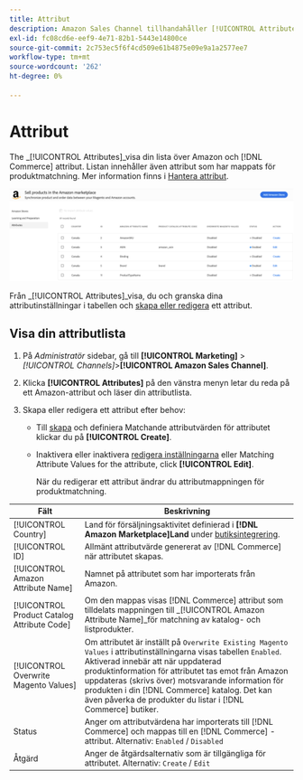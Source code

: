 ```yaml
---
title: Attribut
description: Amazon Sales Channel tillhandahåller [!UICONTROL Attributes] för att övervaka listan över Amazon- och Commerce-attribut och hur de mappas för produktmatchning.
exl-id: fc08cd6e-eef9-4e71-82b1-5443e14800ce
source-git-commit: 2c753ec5f6f4cd509e61b4875e09e9a1a2577ee7
workflow-type: tm+mt
source-wordcount: '262'
ht-degree: 0%

---
```


# Attribut

The _[!UICONTROL Attributes]_visa din lista över Amazon och [!DNL Commerce] attribut. Listan innehåller även attribut som har mappats för produktmatchning. Mer information finns i [Hantera attribut](./managing-attributes.md).

![Attributvy](assets/amazon-attributes-view.png)

Från _[!UICONTROL Attributes]_visa, du och granska dina attributinställningar i tabellen och [skapa eller redigera](./creating-attributes.md) ett attribut.

## Visa din attributlista

1. På _Administratör_ sidebar, gå till **[!UICONTROL Marketing]** > _[!UICONTROL Channels]_>**[!UICONTROL Amazon Sales Channel]**.

1. Klicka **[!UICONTROL Attributes]** på den vänstra menyn letar du reda på ett Amazon-attribut och läser din attributlista.

1. Skapa eller redigera ett attribut efter behov:

   - Till [skapa](./creating-attributes.md#create-an-attribute) och definiera Matchande attributvärden för attributet klickar du på **[!UICONTROL Create]**.

   - Inaktivera eller inaktivera [redigera inställningarna](./creating-attributes.md#edit-an-attribute) eller Matching Attribute Values for the attribute, click **[!UICONTROL Edit]**.

      När du redigerar ett attribut ändrar du attributmappningen för produktmatchning.

| Fält | Beskrivning |
|--- |--- |
| [!UICONTROL Country] | Land för försäljningsaktivitet definierad i  **[!DNL Amazon Marketplace]Land** under [butiksintegrering](./store-integration.md). |
| [!UICONTROL ID] | Allmänt attributvärde genererat av [!DNL Commerce] när attributet skapas. |
| [!UICONTROL Amazon Attribute Name] | Namnet på attributet som har importerats från Amazon. |
| [!UICONTROL Product Catalog Attribute Code] | Om den mappas visas [!DNL Commerce] attribut som tilldelats mappningen till _[!UICONTROL Amazon Attribute Name]_för matchning av katalog- och listprodukter. |
| [!UICONTROL Overwrite Magento Values] | Om attributet är inställt på `Overwrite Existing Magento Values` i attributinställningarna visas tabellen `Enabled`. Aktiverad innebär att när uppdaterad produktinformation för attributet tas emot från Amazon uppdateras (skrivs över) motsvarande information för produkten i din [!DNL Commerce] katalog. Det kan även påverka de produkter du listar i [!DNL Commerce] butiker. |
| Status | Anger om attributvärdena har importerats till [!DNL Commerce] och mappas till en [!DNL Commerce] -attribut. Alternativ: `Enabled` / `Disabled` |
| Åtgärd | Anger de åtgärdsalternativ som är tillgängliga för attributet. Alternativ: `Create` / `Edit` |
